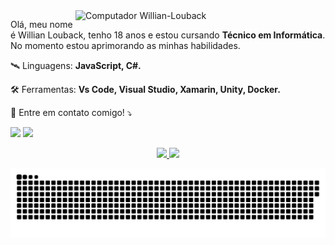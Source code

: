 <img src="https://raw.githubusercontent.com/MicaelliMedeiros/micaellimedeiros/master/image/computer-illustration.png" min-width="400px" max-width="400px" width="400px" align="right" alt="Computador Willian-Louback">

<p align="left"> 
  Olá, meu nome é Willian Louback, tenho 18 anos e estou cursando <strong>Técnico em Informática</strong>.<br>
  No momento estou aprimorando as minhas habilidades.
</p>

<p align="left">
  🛰️ Linguagens: <strong>JavaScript, C#.</strong>
</p>

<p align="left">
  🛠️ Ferramentas: <strong>Vs Code, Visual Studio, Xamarin, Unity, Docker.</strong>
</p>

<p align="left">
  📧 Entre em contato comigo! ⤵️
</p>

<p align="left">
  <a href="https://twitter.com/WillianLouback_" alt="Twitter">
  <img src="https://img.shields.io/badge/Twitter-1DA1F2?style=for-the-badge&logo=twitter&logoColor=white"/></a>
  <a href="https://www.instagram.com/williandlouback/" alt="Instagram">
  <img src="https://img.shields.io/badge/Instagram-E4405F?style=for-the-badge&logo=instagram&logoColor=white"/></a>
</p>  

<div justify="center" align="center">
  <a href="https://github.com/Willian-Louback/Willian-Louback/">
    <img height="165em" src="https://github-readme-stats.vercel.app/api?username=Willian-Louback&theme=tokyonight&show_icons=true" />
    <img height="165em" src="https://github-readme-stats.vercel.app/api/top-langs/?username=Willian-Louback&hide=html&layout=compact&theme=tokyonight" />
  </a>
</div>

![Snake animation](https://github.com/Willian-Louback/Willian-Louback/blob/output/github-contribution-grid-snake.svg)
